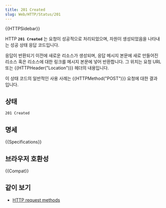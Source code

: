 ```yaml
---
title: 201 Created
slug: Web/HTTP/Status/201
---
```

{{HTTPSidebar}}

HTTP **`201 Created`** 는 요청이 성공적으로 처리되었으며, 자원이 생성되었음을 나타내는 성공 상태 응답 코드입니다.

응답이 반환되기 이전에 새로운 리소스가 생성되며, 응답 메시지 본문에 새로 만들어진 리소스 혹은 리소스에 대한 링크를 메시지 본문에 넣어 반환합니다. 그 위치는 요청 URL 또는 {{HTTPHeader("Location")}} 헤더의 내용입니다.

이 상태 코드의 일반적인 사용 사례는 {{HTTPMethod("POST")}} 요청에 대한 결과입니다.

## 상태

```
201 Created
```

## 명세

{{Specifications}}

## 브라우저 호환성

{{Compat}}

## 같이 보기

- [HTTP request methods](/ko/docs/Web/HTTP/Methods)
